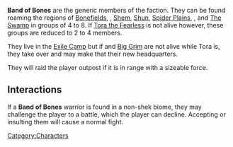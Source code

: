 **Band of Bones** are the generic members of the [](01%20-%20Projects%20&%20Wikis/Kenshi/Kenshi%20Wiki/Kenshi%20Wiki%20Template/Band_of_Bones.md) faction. They can be found roaming the
regions of [Bonefields](Bonefields.md "wikilink"), [](High_Bonefields.md), [Shem](Shem.md "wikilink"),
[Shun](Shun.md "wikilink"), [Spider Plains](Spider_Plains.md "wikilink"), [](The_Hook.md), and [The Swamp](The_Swamp.md "wikilink") in
groups of 4 to 8. If [Tora the Fearless](Tora_the_Fearless.md "wikilink")
is not alive however, these groups are reduced to 2 to 4 members.

They live in the [Exile Camp](Exile_Camp.md "wikilink") but if [](Big_Gray.md) and [Big Grim](Big_Grim.md "wikilink") are not
alive while Tora is, they take over [](Grayflayer_Village.md) and may make that their new
headquarters.

They will raid the player outpost if it is in range with a sizeable
force.

## Interactions

If a **Band of Bones** warrior is found in a non-shek biome, they may
challenge the player to a battle, which the player can decline.
Accepting or insulting them will cause a normal fight.

[Category:Characters](Category:Characters "wikilink")